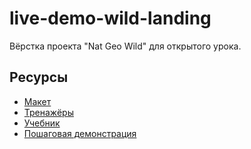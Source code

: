 # live-demo-wild-landing
Вёрстка проекта "Nat Geo Wild" для открытого урока.

## Ресурсы
- [Макет](https://www.figma.com/community/file/1134432732660032694)
- [Тренажёры](https://htmlacademy.ru/courses/basic-html-css)
- [Учебник](https://developer.mozilla.org/ru/docs/Web)
- [Пошаговая демонстрация](https://htmlacademy.ru/demos/93#1)